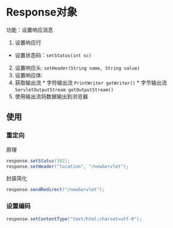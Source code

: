 # Response对象

功能：设置响应消息

1. 设置响应行
  * 设置状态码：`setStatus(int sc)`
2. 设置响应头: `setHeader(String name, String value)`
3. 设置响应体: 
  1. 获取输出流
    * 字符输出流 `PrintWriter getWriter()`
    * 字节输出流 `ServletOutputStream getOutputStream()`
  2. 使用输出流将数据输出到浏览器

## 使用

### 重定向

原理

```java
response.setStatus(302);
response.setHeader("location", "/newServlet");
```

封装简化

```java
response.sendRedirect("/newServlet");
```

### 设置编码

```java
response.setContentType("text/html;charset=utf-8");
```